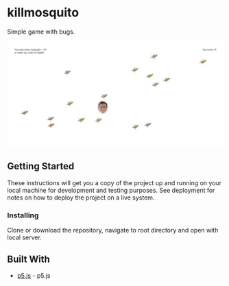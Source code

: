# killmosquito
Simple game with bugs.

![game](game.png "game")


## Getting Started

These instructions will get you a copy of the project up and running on your local machine for development and testing purposes. See deployment for notes on how to deploy the project on a live system.

### Installing

Clone or download the repository, navigate to root directory and open with local server.

## Built With

* [p5.js](https://p5js.org/) - p5.js
